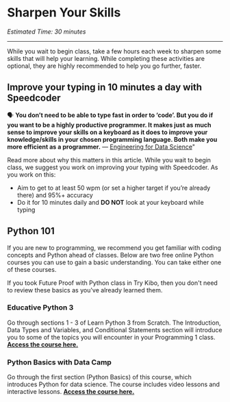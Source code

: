 # Sharpen Your Skills
_Estimated Time: 30 minutes_

----
While you wait to begin class, take a few hours each week to sharpen some skills that will help your learning. While completing these activities are optional, they are highly recommended to help you go further, faster.

## Improve your typing in 10 minutes a day with Speedcoder

<aside>
  
  🗣 **You don’t need to be able to type fast in order to ‘code’. But you do if you want to be a highly productive programmer.
 It makes just as much sense to improve your skills on a keyboard as it does to improve your knowledge/skills in your chosen programming language. Both make you more efficient as a programmer.** 
  — <a href="https://engineeringfordatascience.com/posts/improve_typing_speed_for_programmers/" target="_blank">Engineering for Data Science</a>"
  
</aside>

Read more about why this matters in this article. While you wait to begin class, we suggest you work on improving your typing with Speedcoder. As you work on this:
- Aim to get to at least 50 wpm (or set a higher target if you’re already there) and 95%+ accuracy 
- Do it for 10 minutes daily and **DO NOT** look at your keyboard while typing 


## Python 101

If you are new to programming, we recommend you get familiar with coding concepts and Python ahead of classes. Below are two free online Python courses you can use to gain a basic understanding. You can take either one of these courses.

<aside>
  If you took Future Proof with Python class in Try Kibo, then you don't need to review these basics as you've already learned them. 
</aside>

### Educative Python 3
Go through sections 1 - 3 of Learn Python 3 from Scratch. The Introduction, Data Types and Variables, and Conditional Statements section will introduce you to some of the topics you will encounter in your Programming 1 class. <a href="https://www.educative.io/courses/learn-python-3-from-scratch" target="_blank">**Access the course here.**</a>

### Python Basics with Data Camp
Go through the first section (Python Basics) of this course, which introduces Python for data science. The course includes video lessons and interactive lessons. <a href="https://campus.datacamp.com/courses/intro-to-python-for-data-science/chapter-1-python-basics?ex=1" target="_blank">**Access the course here.**</a>




